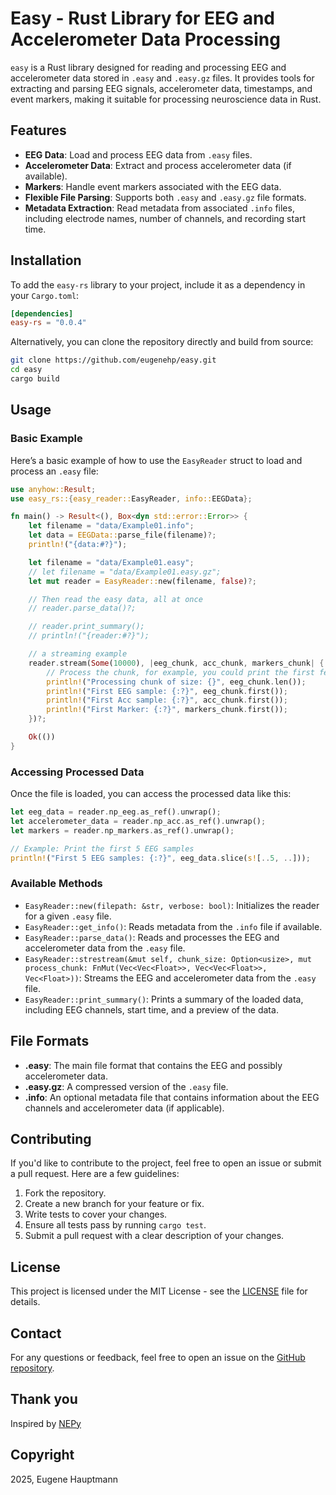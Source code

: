 
# Easy - Rust Library for EEG and Accelerometer Data Processing

`easy` is a Rust library designed for reading and processing EEG and accelerometer data stored in `.easy` and `.easy.gz` files. It provides tools for extracting and parsing EEG signals, accelerometer data, timestamps, and event markers, making it suitable for processing neuroscience data in Rust.

## Features

- **EEG Data**: Load and process EEG data from `.easy` files.
- **Accelerometer Data**: Extract and process accelerometer data (if available).
- **Markers**: Handle event markers associated with the EEG data.
- **Flexible File Parsing**: Supports both `.easy` and `.easy.gz` file formats.
- **Metadata Extraction**: Read metadata from associated `.info` files, including electrode names, number of channels, and recording start time.

## Installation

To add the `easy-rs` library to your project, include it as a dependency in your `Cargo.toml`:

```toml
[dependencies]
easy-rs = "0.0.4"
```

Alternatively, you can clone the repository directly and build from source:

```bash
git clone https://github.com/eugenehp/easy.git
cd easy
cargo build
```

## Usage

### Basic Example

Here’s a basic example of how to use the `EasyReader` struct to load and process an `.easy` file:

```rust
use anyhow::Result;
use easy_rs::{easy_reader::EasyReader, info::EEGData};

fn main() -> Result<(), Box<dyn std::error::Error>> {
    let filename = "data/Example01.info";
    let data = EEGData::parse_file(filename)?;
    println!("{data:#?}");

    let filename = "data/Example01.easy";
    // let filename = "data/Example01.easy.gz";
    let mut reader = EasyReader::new(filename, false)?;

    // Then read the easy data, all at once
    // reader.parse_data()?;

    // reader.print_summary();
    // println!("{reader:#?}");

    // a streaming example
    reader.stream(Some(10000), |eeg_chunk, acc_chunk, markers_chunk| {
        // Process the chunk, for example, you could print the first few samples or store them
        println!("Processing chunk of size: {}", eeg_chunk.len());
        println!("First EEG sample: {:?}", eeg_chunk.first());
        println!("First Acc sample: {:?}", acc_chunk.first());
        println!("First Marker: {:?}", markers_chunk.first());
    })?;

    Ok(())
}

```

### Accessing Processed Data

Once the file is loaded, you can access the processed data like this:

```rust
let eeg_data = reader.np_eeg.as_ref().unwrap();
let accelerometer_data = reader.np_acc.as_ref().unwrap();
let markers = reader.np_markers.as_ref().unwrap();

// Example: Print the first 5 EEG samples
println!("First 5 EEG samples: {:?}", eeg_data.slice(s![..5, ..]));
```

### Available Methods

- `EasyReader::new(filepath: &str, verbose: bool)`: Initializes the reader for a given `.easy` file.
- `EasyReader::get_info()`: Reads metadata from the `.info` file if available.
- `EasyReader::parse_data()`: Reads and processes the EEG and accelerometer data from the `.easy` file.
- `EasyReader::strestream(&mut self, chunk_size: Option<usize>, mut process_chunk: FnMut(Vec<Vec<Float>>, Vec<Vec<Float>>, Vec<Float>))`: Streams the EEG and accelerometer data from the `.easy` file.
- `EasyReader::print_summary()`: Prints a summary of the loaded data, including EEG channels, start time, and a preview of the data.

## File Formats

- **.easy**: The main file format that contains the EEG and possibly accelerometer data.
- **.easy.gz**: A compressed version of the `.easy` file.
- **.info**: An optional metadata file that contains information about the EEG channels and accelerometer data (if applicable).

## Contributing

If you'd like to contribute to the project, feel free to open an issue or submit a pull request. Here are a few guidelines:

1. Fork the repository.
2. Create a new branch for your feature or fix.
3. Write tests to cover your changes.
4. Ensure all tests pass by running `cargo test`.
5. Submit a pull request with a clear description of your changes.

## License

This project is licensed under the MIT License - see the [LICENSE](LICENSE) file for details.

## Contact

For any questions or feedback, feel free to open an issue on the [GitHub repository](https://github.com/eugenehp/easy).

## Thank you

Inspired by [NEPy](https://github.com/Neuroelectrics/NEPy)

## Copyright

2025, Eugene Hauptmann